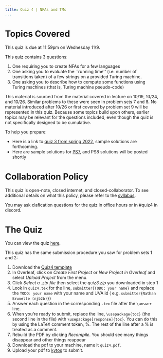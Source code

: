 ```yaml
---
title: Quiz 4 | NFAs and TMs
...
```




# Topics Covered

This quiz is due at 11:59pm on Wednesday 11/9. 

This quiz contains 3 questions:

1. One requiring you to create NFAs for a few languages
1. One asking you to evaluate the ``running time'' (i.e. number of transitions taken) of a few strings on a provided Turing machine.
1. One asking you to describe how to compute some functions using Turing machines (that is, Turing machine pseudo-code)

This material is sourced from the material covered in lecture on 10/19, 10/24, and 10/26. Similar problems to these were seen in problem sets 7 and 8. No material introduced after 10/26 or first covered by problem set 9 will be represented in this quiz. Because some topics build upon others, earlier topics may be relevant for the questions included, even though the quiz is not specifically designed to be cumulative. 

To help you prepare:

- Here is a link to [quiz 3 from spring 2022](files/ps/quiz3_s22.pdf), sample solutions are forthcoming.
- Here are sample solutions for [PS7](files/ps/ps7_sols.pdf), and PS8 solutions will be posted shortly


# Collaboration Policy

This quiz is open-note, closed internet, and closed-collaborator. To see additional details on what this policy, please refer to the [syllabus](/syllabus.html).

You may ask clafication questions for the quiz in office hours or in #quiz4 in discord.

# The Quiz

You can view the quiz [here](/files/ps/quiz4_blank.pdf).

This quiz has the same submission procedure you saw for problem sets 1 and 2:

1. Download the [Quiz4 template](files/ps/quiz4.zip)
1. In Overleaf, click on *Create First Project* or *New Project in Overleaf* and select *Upload Project* from the menu.
1. Click *Select a .zip file* then select the *quiz3.zip* you downloaded in step 1
1. Look in `quiz4.tex` for the line, `submitter{TODO: your name}` and replace the `TODO: your name` with your name and UVA id ( e.g. `submitter{Nathan Brunelle (njb2b)}`)
1. Answer each question in the corresponding `.tex` file after the `\answer` line. 
1. When you're ready to submit, replace the line, `\usepackage{toc}` (the second line in the file) with `\usepackage[response]{toc}`. You can do this by using the LaTeX comment token, %. The rest of the line after a % is treated as a comment. 
1. Rebuild the PDF by clicking *Recompile*. You should see many things disappear and other things reappear
1. Download the pdf to your machine, name it `quiz4.pdf`.
1. Upload your pdf to [kytos](https://kytos.cs.virginia.edu/cstheory) to submit.






